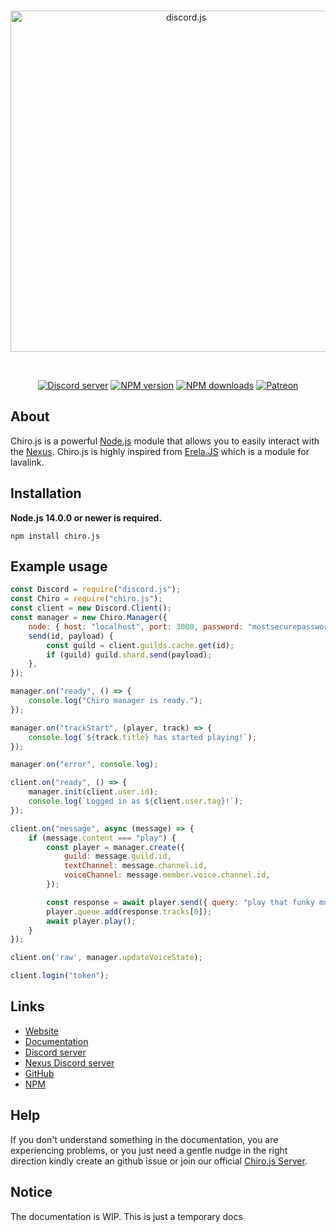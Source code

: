 <div align="center">
  <br />
  <p>
    <a href="https://chirojs.openian.dev"><img src="https://menhera-chan.in/img/Chiro.JS.svg" width="546" alt="discord.js" /></a>
  </p>
  <br />
  <p>
    <a href="https://menhera-chan.in/support"><img src="https://img.shields.io/discord/735899211677041099?color=5865F2&logo=discord&logoColor=white" alt="Discord server" /></a>
    <a href="https://www.npmjs.com/package/chiro.js"><img src="https://img.shields.io/npm/v/chiro.js.svg?maxAge=3600" alt="NPM version" /></a>
    <a href="https://www.npmjs.com/package/chiro.js"><img src="https://img.shields.io/npm/dt/chiro.js.svg?maxAge=3600" alt="NPM downloads" /></a>
    <a href="https://www.patreon.com/rohank05"><img src="https://img.shields.io/badge/donate-patreon-F96854.svg" alt="Patreon" /></a>
  </p>
</div>

## About

Chiro.js is a powerful [Node.js](https://nodejs.org) module that allows you to easily interact with the
[Nexus](https://github.com/DevSnowflake/Nexus). Chiro.js is highly inspired from [Erela.JS](https://github.com/MenuDocs/erela.js) which is a module for lavalink.


## Installation

**Node.js 14.0.0 or newer is required.**  

```sh-session
npm install chiro.js
```

## Example usage

```js
const Discord = require("discord.js");
const Chiro = require("chiro.js");
const client = new Discord.Client();
const manager = new Chiro.Manager({    
    node: { host: "localhost", port: 3000, password: "mostsecurepassword", secure: true },
    send(id, payload) {
        const guild = client.guilds.cache.get(id);
        if (guild) guild.shard.send(payload);
    },
});

manager.on("ready", () => {
    console.log("Chiro manager is ready.");
});

manager.on("trackStart", (player, track) => {
    console.log(`${track.title} has started playing!`);
});

manager.on("error", console.log);

client.on("ready", () => {
    manager.init(client.user.id);
    console.log(`Logged in as ${client.user.tag}!`);
});

client.on("message", async (message) => {
    if (message.content === "play") {
        const player = manager.create({
            guild: message.guild.id,
            textChannel: message.channel.id,
            voiceChannel: message.member.voice.channel.id,
        });

        const response = await player.send({ query: "play that funky music" });
        player.queue.add(response.tracks[0]);
        await player.play();
    }
});

client.on('raw', manager.updateVoiceState);

client.login("token");
```

## Links

- [Website](https://chirojs.openian.dev/)
- [Documentation](https://chirojs.openian.dev/)
- [Discord server](https://menhera-chan.in/support)
- [Nexus Discord server](https://discord.gg/snowflakedev)
- [GitHub](https://github.com/OpenianDevelopment/chiro.js)
- [NPM](https://www.npmjs.com/package/chiro.js)

## Help

If you don't understand something in the documentation, you are experiencing problems, or you just need a gentle
nudge in the right direction kindly create an github issue or join our official [Chiro.js Server](https://menhera-chan.in/support).

## Notice

The documentation is WIP. This is just a temporary docs